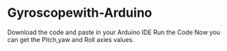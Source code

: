 # Gyroscopewith-Arduino
Download the code and paste in your Arduino IDE
Run the Code
Now you can get the Pitch,yaw and Roll axies values.
